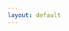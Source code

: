 ```yaml
---
layout: default
---
```


<div class="viewof-view"></div>

<script type="module">
  import {
    Runtime,
    Inspector,
  } from "https://cdn.jsdelivr.net/npm/@observablehq/runtime@4/dist/runtime.js";
  import define from "https://api.observablehq.com/d/91c845853e2a1ef0.js?v=3";
  const main = new Runtime().module(define, (name) => {
    if (name === "viewof view") return Inspector.into(".viewof-view")();
  });

  main.redefine('url', 'https://raw.githubusercontent.com/ylzhang29/UpstateSU-GRU-Covid/main/Forecast/new_forecast.csv')
</script>
